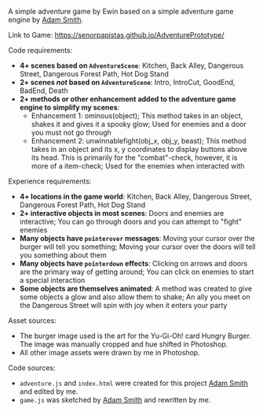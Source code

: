 A simple adventure game by Ewin based on a simple adventure game engine by [Adam Smith](https://github.com/rndmcnlly).

Link to Game: https://senorpapistas.github.io/AdventurePrototype/

Code requirements:
- **4+ scenes based on `AdventureScene`**: Kitchen, Back Alley, Dangerous Street, Dangerous Forest Path, Hot Dog Stand
- **2+ scenes *not* based on `AdventureScene`**: Intro, IntroCut, GoodEnd, BadEnd, Death
- **2+ methods or other enhancement added to the adventure game engine to simplify my scenes**:
    - Enhancement 1: ominous(object); This method takes in an object, shakes it and gives it a spooky glow; Used for enemies and a door you must not go through
    - Enhancement 2: unwinnablefight(obj_x, obj_y, beast); This method takes in an object and its x, y coordinates to display buttons above its head. This is primarily for the "combat"-check, however, it is more of a item-check; Used for the enemies when interacted with

Experience requirements:
- **4+ locations in the game world**: Kitchen, Back Alley, Dangerous Street, Dangerous Forest Path, Hot Dog Stand
- **2+ interactive objects in most scenes**: Doors and enemies are interactive; You can go through doors and you can attempt to "fight" enemies
- **Many objects have `pointerover` messages**: Moving your cursor over the burger will tell you something; Moving your cursor over the doors will tell you something about them
- **Many objects have `pointerdown` effects**: Clicking on arrows and doors are the primary way of getting around; You can click on enemies to start a special interaction
- **Some objects are themselves animated**: A method was created to give some objects a glow and also allow them to shake; An ally you meet on the Dangerous Street will spin with joy when it enters your party

Asset sources:
- The burger image used is the art for the Yu-Gi-Oh! card Hungry Burger. The image was manually cropped and hue shifted in Photoshop.
- All other image assets were drawn by me in Photoshop.

Code sources:
- `adventure.js` and `index.html` were created for this project [Adam Smith](https://github.com/rndmcnlly) and edited by me.
- `game.js` was sketched by [Adam Smith](https://github.com/rndmcnlly) and rewritten by me.
